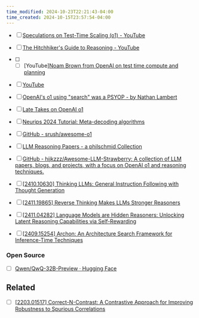 ```yaml
---
time_modified: 2024-10-23T22:21:43-04:00
time_created: 2024-10-15T23:57:54-04:00
---
```

- [ ] [Speculations on Test-Time Scaling (o1) - YouTube](https://www.youtube.com/watch?v=6PEJ96k1kiw)
- [ ] [The Hitchhiker's Guide to Reasoning - YouTube](https://youtu.be/S5l5OvJ01ws?si=0IIwmoMhh5xeDJVv)
- [ ] - [ ] [YouTube][Noam Brown from OpenAI on test time compute and planning](https://youtu.be/eaAonE58sLU?si=s0weM1yKvKm7x9AP) 
- [ ] [YouTube](https://youtu.be/_Bw5o55SRL8?si=p2udkdNMPsbOHNLn)
- [ ] [OpenAI's o1 using "search" was a PSYOP - by Nathan Lambert](https://www.interconnects.ai/p/openais-o1-using-search-was-a-psyop)
- [ ] [Late Takes on OpenAI o1](https://www.alexirpan.com/2024/12/04/late-o1-thoughts.html)

- [ ] [Neurips 2024 Tutorial: Meta-decoding algorithms](https://cmu-l3.github.io/neurips2024-inference-tutorial/)

- [ ] [GitHub - srush/awesome-o1](https://github.com/srush/awesome-o1/)
- [ ] [LLM Reasoning Papers - a philschmid Collection](https://huggingface.co/collections/philschmid/llm-reasoning-papers-66e6abbdf5579b829f214de8)
- [ ] [GitHub - hijkzzz/Awesome-LLM-Strawberry: A collection of LLM papers, blogs, and projects, with a focus on OpenAI o1 and reasoning techniques.](https://github.com/hijkzzz/Awesome-LLM-Strawberry)


- [ ] [\[2410.10630\] Thinking LLMs: General Instruction Following with Thought Generation](https://arxiv.org/abs/2410.10630)
- [ ] [\[2411.19865\] Reverse Thinking Makes LLMs Stronger Reasoners](https://arxiv.org/abs/2411.19865)
- [ ] [\[2411.04282\] Language Models are Hidden Reasoners: Unlocking Latent Reasoning Capabilities via Self-Rewarding](https://arxiv.org/abs/2411.04282)

- [ ] [\[2409.15254\] Archon: An Architecture Search Framework for Inference-Time Techniques](https://arxiv.org/abs/2409.15254)


### Open Source
- [ ] [Qwen/QwQ-32B-Preview · Hugging Face](https://huggingface.co/Qwen/QwQ-32B-Preview)





## Related
- [ ] [\[2203.01517\] Correct-N-Contrast: A Contrastive Approach for Improving Robustness to Spurious Correlations](https://arxiv.org/abs/2203.01517)